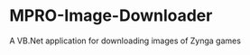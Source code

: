 MPRO-Image-Downloader
=====================

A VB.Net application for downloading images of Zynga games